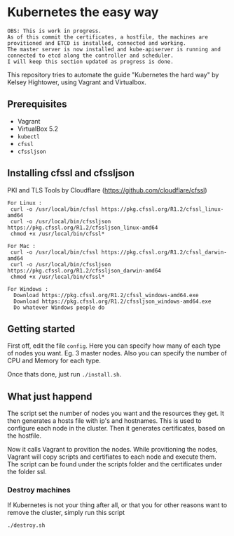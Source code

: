 # Kubernetes the easy way

```
OBS: This is work in progress. 
As of this commit the certificates, a hostfile, the machines are provitioned and ETCD is installed, connected and working. 
The master server is now installed and kube-apiserver is running and connected to etcd along the controller and scheduler.
I will keep this section updated as progress is done.
```

This repository tries to automate the guide "Kubernetes the hard way" by Kelsey Hightower, using Vagrant and Virtualbox.

## Prerequisites

- Vagrant
- VirtualBox 5.2
- `kubectl`
- `cfssl`
- `cfssljson`

## Installing cfssl and cfssljson
PKI and TLS Tools by Cloudflare (https://github.com/cloudflare/cfssl)
```
For Linux :
 curl -o /usr/local/bin/cfssl https://pkg.cfssl.org/R1.2/cfssl_linux-amd64
 curl -o /usr/local/bin/cfssljson https://pkg.cfssl.org/R1.2/cfssljson_linux-amd64
 chmod +x /usr/local/bin/cfssl*

For Mac :
 curl -o /usr/local/bin/cfssl https://pkg.cfssl.org/R1.2/cfssl_darwin-amd64
 curl -o /usr/local/bin/cfssljson https://pkg.cfssl.org/R1.2/cfssljson_darwin-amd64
 chmod +x /usr/local/bin/cfssl*

For Windows :
  Download https://pkg.cfssl.org/R1.2/cfssl_windows-amd64.exe
  Download https://pkg.cfssl.org/R1.2/cfssljson_windows-amd64.exe
  Do whatever Windows people do
```

## Getting started
First off, edit the file `config`. Here you can specify how many of each type of nodes you want. Eg. 3 master nodes. Also you can specify the number of CPU and Memory for each type.

Once thats done, just run `./install.sh`.

## What just happend
The script set the number of nodes you want and the resources they get. It then generates a hosts file with ip's and hostnames. This is used to configure each node in the cluster. Then it generates certificates, based on the hostfile. 

Now it calls Vagrant to provition the nodes. While provitioning the nodes, Vagrant will copy scripts and certifiates to each node and execute them. The script can be found under the scripts folder and the certificates under the folder ssl.

### Destroy machines
If Kubernetes is not your thing after all, or that you for other reasons want to remove the cluster, simply run this script 
```sh
./destroy.sh
```
